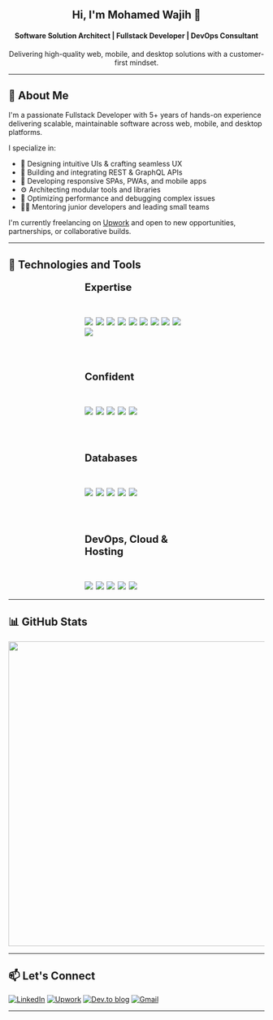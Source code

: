 <div align="center">
  <h2>Hi, I'm Mohamed Wajih 👋</h2>
  <h4>Software Solution Architect | Fullstack Developer | DevOps Consultant</h4>
  <p>Delivering high-quality web, mobile, and desktop solutions with a customer-first mindset.</p>
</div>

---

## 🚀 About Me

I'm a passionate Fullstack Developer with 5+ years of hands-on experience delivering scalable, maintainable software across web, mobile, and desktop platforms.

I specialize in:
- 🎨 Designing intuitive UIs & crafting seamless UX
- 🔌 Building and integrating REST & GraphQL APIs
- 📱 Developing responsive SPAs, PWAs, and mobile apps
- ⚙️ Architecting modular tools and libraries
- 🧪 Optimizing performance and debugging complex issues
- 🧑‍🏫 Mentoring junior developers and leading small teams

I'm currently freelancing on [Upwork](https://www.upwork.com/freelancers/~016084b5f594c92d1f) and open to new opportunities, partnerships, or collaborative builds.

---

## 🧰 Technologies and Tools

<div style="margin-left: 150px; margin-right: 150px; font-size: 20px;">

<b>Expertise</b><br/><br/>

<img src="https://img.shields.io/badge/node.js%20-%2343853D.svg?&style=for-the-badge&logo=node.js&logoColor=white" />
<img src="https://img.shields.io/badge/react%20-%2320232a.svg?&style=for-the-badge&logo=react&logoColor=%2361DAFB" />
<img src="https://img.shields.io/badge/Redux-593D88?style=for-the-badge&logo=redux&logoColor=white" />
<img src="https://img.shields.io/badge/express.js%20-%23404d59.svg?&style=for-the-badge" />
<img src="https://img.shields.io/badge/React_Native-20232A?style=for-the-badge&logo=react&logoColor=61DAFB" />
<img src="https://img.shields.io/badge/javascript%20-%23323330.svg?&style=for-the-badge&logo=javascript&logoColor=%23F7DF1E" />
<img src="https://img.shields.io/badge/typescript%20-%23007ACC.svg?&style=for-the-badge&logo=typescript&logoColor=white" />
<img src="https://img.shields.io/badge/HTML5-E34F26?style=for-the-badge&logo=html5&logoColor=white" />
<img src="https://img.shields.io/badge/css3%20-%231572B6.svg?&style=for-the-badge&logo=css3&logoColor=white" />
<img src="https://img.shields.io/badge/Sass-CC6699?style=for-the-badge&logo=sass&logoColor=white" />

<br /><br />
<b>Confident</b><br /><br/>

<img src="https://img.shields.io/badge/PHP-777BB4?style=for-the-badge&logo=php&logoColor=white" />
<img src="https://img.shields.io/badge/jQuery-0769AD?style=for-the-badge&logo=jquery&logoColor=white" />
<img src="https://img.shields.io/badge/python-3670A0?style=for-the-badge&logo=python&logoColor=ffdd54" />
<img src="https://img.shields.io/badge/Go-00ADD8?style=for-the-badge&logo=go&logoColor=white" />
<img src="https://img.shields.io/badge/Flutter-02569B?style=for-the-badge&logo=flutter&logoColor=white" />

<br /><br />
<b>Databases</b><br /><br />

<img src="https://img.shields.io/badge/PostgreSQL-316192?style=for-the-badge&logo=postgresql&logoColor=white"/>
<img src="https://img.shields.io/badge/MongoDB-4EA94B?style=for-the-badge&logo=mongodb&logoColor=white" />
<img src="https://img.shields.io/badge/MySQL-00000F?style=for-the-badge&logo=mysql&logoColor=white" />
<img src="https://img.shields.io/badge/SQLite-07405E?style=for-the-badge&logo=sqlite&logoColor=white" />
<img src="https://img.shields.io/badge/redis-%23DD0031.svg?style=for-the-badge&logo=redis&logoColor=white"/>

<br /><br />
<b>DevOps, Cloud & Hosting</b><br /><br />

<img src="https://img.shields.io/badge/Netlify-00C7B7?style=for-the-badge&logo=netlify&logoColor=white" />
<img src="https://img.shields.io/badge/firebase-%23039BE5.svg?style=for-the-badge&logo=firebase"/>
<img src="https://img.shields.io/badge/heroku%20-%23430098.svg?&style=for-the-badge&logo=heroku&logoColor=white" />
<img src="https://img.shields.io/badge/AWS-%23FF9900.svg?style=for-the-badge&logo=amazon-aws&logoColor=white" />
<img src="https://img.shields.io/badge/azure-%230072C6.svg?style=for-the-badge&logo=microsoftazure&logoColor=white" />

</div>

---

## 📊 GitHub Stats

<p align="center">
  <img src="https://github-readme-streak-stats.herokuapp.com/?user=hqshtag&theme=tokyonight" width="600" />
</p>

---

## 📫 Let's Connect

[![LinkedIn](https://img.shields.io/badge/linkedin-%230077B5.svg?style=for-the-badge&logo=linkedin&logoColor=white)](https://www.linkedin.com/in/mohamed-wajih/)
[![Upwork](https://img.shields.io/badge/UpWork-6FDA44?style=for-the-badge&logo=Upwork&logoColor=white)](https://www.upwork.com/freelancers/~016084b5f594c92d1f)
[![Dev.to blog](https://img.shields.io/badge/dev.to-0A0A0A?style=for-the-badge&logo=dev.to&logoColor=white)](https://dev.to/hqshtag)
[![Gmail](https://img.shields.io/badge/Gmail-D14836?style=for-the-badge&logo=gmail&logoColor=white)](mailto:wajih.tagourty@gmail.com)

---

